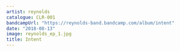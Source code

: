```yaml
---
artist: reynolds
catalogue: CLR-001
bandcampUrl: "https://reynolds-band.bandcamp.com/album/intent"
date: "2018-08-13"
image: reynolds_ep_1.jpg
title: Intent
---
```

